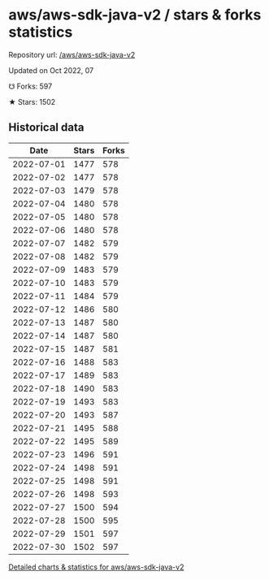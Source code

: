 # aws/aws-sdk-java-v2 / stars & forks statistics

Repository url: [/aws/aws-sdk-java-v2](https://github.com/aws/aws-sdk-java-v2)

Updated on Oct 2022, 07

☋ Forks: 597

★ Stars: 1502

## Historical data
| Date | Stars | Forks |
|------|-------|-------|
| 2022-07-01 | 1477 | 578 | 
| 2022-07-02 | 1477 | 578 | 
| 2022-07-03 | 1479 | 578 | 
| 2022-07-04 | 1480 | 578 | 
| 2022-07-05 | 1480 | 578 | 
| 2022-07-06 | 1480 | 578 | 
| 2022-07-07 | 1482 | 579 | 
| 2022-07-08 | 1482 | 579 | 
| 2022-07-09 | 1483 | 579 | 
| 2022-07-10 | 1483 | 579 | 
| 2022-07-11 | 1484 | 579 | 
| 2022-07-12 | 1486 | 580 | 
| 2022-07-13 | 1487 | 580 | 
| 2022-07-14 | 1487 | 580 | 
| 2022-07-15 | 1487 | 581 | 
| 2022-07-16 | 1488 | 583 | 
| 2022-07-17 | 1489 | 583 | 
| 2022-07-18 | 1490 | 583 | 
| 2022-07-19 | 1493 | 583 | 
| 2022-07-20 | 1493 | 587 | 
| 2022-07-21 | 1495 | 588 | 
| 2022-07-22 | 1495 | 589 | 
| 2022-07-23 | 1496 | 591 | 
| 2022-07-24 | 1498 | 591 | 
| 2022-07-25 | 1498 | 591 | 
| 2022-07-26 | 1498 | 593 | 
| 2022-07-27 | 1500 | 594 | 
| 2022-07-28 | 1500 | 595 | 
| 2022-07-29 | 1501 | 597 | 
| 2022-07-30 | 1502 | 597 | 


[Detailed charts & statistics for aws/aws-sdk-java-v2](https://reviewgithub.com/rep/aws/aws-sdk-java-v2)
